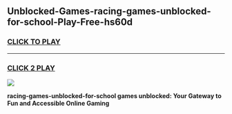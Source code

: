
## Unblocked-Games-racing-games-unblocked-for-school-Play-Free-hs60d
<h3>
<a href="https://premium76.site?title=racing-games-unblocked-for-school&ref=17A">CLICK TO PLAY</a></h3>
<hr>

<h3>
<a href="https://premium76.site?title=racing-games-unblocked-for-school&ref=17A">CLICK 2 PLAY</a>
  
</h3>

<a href="https://premium76.site?title=racing-games-unblocked-for-school&ref=17A"><img src="https://clearcache.store/games.png"></a>


**racing-games-unblocked-for-school games unblocked: Your Gateway to Fun and Accessible Online Gaming**
